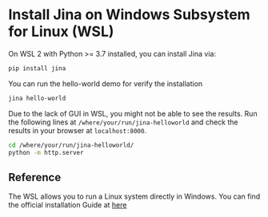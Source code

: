 # Install Jina on Windows Subsystem for Linux (WSL)

On WSL 2 with Python >= 3.7 installed, you can install Jina via:

```bash
pip install jina
```

You can run the hello-world demo for verify the installation

```bash
jina hello-world
```

Due to the lack of GUI in WSL, you might not be able to see the results. 
Run the following lines at `/where/your/run/jina-helloworld` and check the results in your browser at `localhost:8000`.

```bash
cd /where/your/run/jina-helloworld/
python -m http.server
```

## Reference

The WSL allows you to run a Linux system directly in Windows. You can find the official installation Guide at [here](https://docs.microsoft.com/en-us/windows/wsl/install-win10)